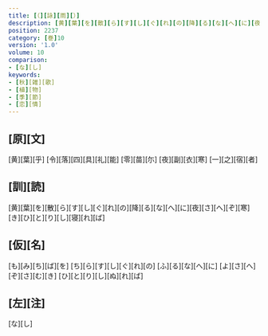 ```yaml
---
title: [（][詠][雨][）]
description: [黄][葉][を][散][ら][す][し][ぐ][れ][の][降][る][な][へ][に][夜][さ][へ][ぞ][寒][き][ひ][と][り][し][寝][れ][ば]
position: 2237
category: [巻]10
version: '1.0'
volume: 10
comparison:
- [な][し]
keywords:
- [秋][雑][歌]
- [植][物]
- [季][節]
- [恋][情]
---
```


## [原][文]

[黄][葉][乎] [令][落][四][具][礼][能] [零][苗][尓] [夜][副][衣][寒] [一][之][宿][者]

## [訓][読]

[黄][葉][を][散][ら][す][し][ぐ][れ][の][降][る][な][へ][に][夜][さ][へ][ぞ][寒][き][ひ][と][り][し][寝][れ][ば]

## [仮][名]

[も][み][ち][ば][を] [ち][ら][す][し][ぐ][れ][の] [ふ][る][な][へ][に] [よ][さ][へ][ぞ][さ][む][き] [ひ][と][り][し][ぬ][れ][ば]

## [左][注]

[な][し]
